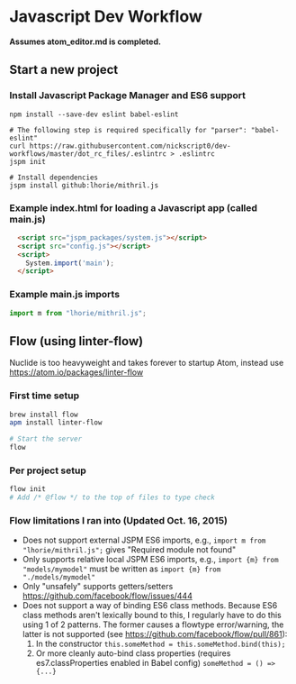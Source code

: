 # Javascript Dev Workflow
**Assumes atom_editor.md is completed.**
## Start a new project
### Install Javascript Package Manager and ES6 support
```
npm install --save-dev eslint babel-eslint

# The following step is required specifically for "parser": "babel-eslint"
curl https://raw.githubusercontent.com/nickscript0/dev-workflows/master/dot_rc_files/.eslintrc > .eslintrc
jspm init

# Install dependencies
jspm install github:lhorie/mithril.js
```

### Example index.html for loading a Javascript app (called main.js)
```html
  <script src="jspm_packages/system.js"></script>
  <script src="config.js"></script>
  <script>
    System.import('main');
  </script>
```

### Example main.js imports
```js
import m from "lhorie/mithril.js";
```

## Flow (using linter-flow)
Nuclide is too heavyweight and takes forever to startup Atom, instead use https://atom.io/packages/linter-flow
### First time setup
```bash
brew install flow
apm install linter-flow

# Start the server
flow
```

### Per project setup
```bash
flow init
# Add /* @flow */ to the top of files to type check
```

### Flow limitations I ran into (Updated Oct. 16, 2015)
- Does not support external JSPM ES6 imports, e.g., ```import m from "lhorie/mithril.js";``` gives "Required module not found"
- Only supports relative local JSPM ES6 imports, e.g., ```import {m} from "models/mymodel"``` must be written as ```import {m} from "./models/mymodel"```
- Only "unsafely" supports getters/setters https://github.com/facebook/flow/issues/444
- Does not support a way of binding ES6 class methods. Because ES6 class methods aren't lexically bound to this, I regularly have to do this using 1 of 2 patterns. The former causes a flowtype error/warning, the latter is not supported (see https://github.com/facebook/flow/pull/861):
  1. In the constructor ```this.someMethod = this.someMethod.bind(this);```
  1. Or more cleanly auto-bind class properties (requires es7.classProperties enabled in Babel config) ```someMethod = () => {...}```
